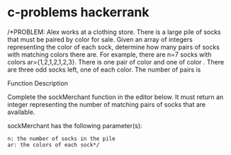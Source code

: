 # c-problems hackerrank
/*PROBLEM:
Alex works at a clothing store. There is a large pile of socks that must be paired by color for sale. Given an array of integers representing the color of each sock, determine how many pairs of socks with matching colors there are.
For example, there are n=7 socks with colors ar={1,2,1,2,1,2,3}. There is one pair of color and one of color . There are three odd socks left, one of each color. The number of pairs is

Function Description

Complete the sockMerchant function in the editor below. It must return an integer representing the number of matching pairs of socks that are available.

sockMerchant has the following parameter(s):

    n: the number of socks in the pile
    ar: the colors of each sock*/
